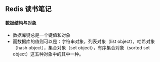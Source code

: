 ## Redis 读书笔记

#### 数据结构与对象
* 数据库键总是一个键值和对象
* 而数据库的值则可以是：字符串对象，列表对象（list object），哈希对象（hash object），集合对象（set object），有序集合对象（sorted set object）这五种对象中的其中一种。
